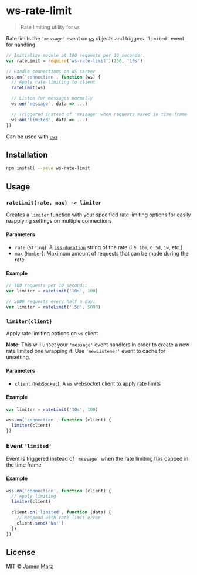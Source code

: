 # ws-rate-limit

> Rate limiting utility for `ws`

Rate limits the `'message'` event on [`ws`](https://npmjs.com/ws) objects and triggers `'limited'` event for handling

```js
// Initialize module at 100 requests per 10 seconds:
var rateLimit = require('ws-rate-limit')(100, '10s')

// Handle connections on WS server
wss.on('connection', function (ws) {
  // Apply rate limiting to client
  rateLimit(ws)

  // Listen for messages normally
  ws.on('message', data => ...)

  // Triggered instead of 'message' when requests maxed in time frame
  ws.on('limited', data => ...)
})
```

Can be used with [`uws`](https://npmjs.com/uws)

## Installation

```sh
npm install --save ws-rate-limit
```

## Usage

### `rateLimit(rate, max) -> limiter`

Creates a `limiter` function with your specified rate limiting options for easily reapplying settings on multiple connections

#### Parameters

 - `rate` (`String`): A [`css-duration`](https://npmjs.com/css-duration) string of the rate (i.e. `10m`, `0.5d`, `1w`, etc.)
 - `max` (`Number`): Maximum amount of requests that can be made during the rate

#### Example

```js
// 100 requests per 10 seconds:
var limiter = rateLimit('10s', 100)

// 5000 requests every half a day:
var limiter = rateLimit('.5d', 5000)
```

### `limiter(client)`

Apply rate limiting options on `ws` client

**Note:** This will unset your `'message'` event handlers in order to create a new rate limited one wrapping it. Use `'newListener'` event to cache for unsetting.

#### Parameters

 - `client` ([`WebSocket`](https://npmjs.com/ws)): A `ws` websocket client to apply rate limits

#### Example

```js
var limiter = rateLimit('10s', 100)

wss.on('connection', function (client) {
  limiter(client)
})
```

### Event `'limited'`

Event is triggered instead of `'message'` when the rate limiting has capped in the time frame

#### Example

```js
wss.on('connection', function (client) {
  // Apply limiting
  limiter(client)

  client.on('limited', function (data) {
    // Respond with rate limit error
    client.send('No!')
  })
})
```  

## License

MIT © [Jamen Marz](https://git.io/jamen)
